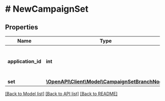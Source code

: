 # # NewCampaignSet

## Properties

Name | Type | Description | Notes
------------ | ------------- | ------------- | -------------
**application_id** | **int** | The ID of the application that owns this entity. | 
**set** | [**\OpenAPI\Client\Model\CampaignSetBranchNode**](CampaignSetBranchNode.md) |  | 

[[Back to Model list]](../../README.md#documentation-for-models) [[Back to API list]](../../README.md#documentation-for-api-endpoints) [[Back to README]](../../README.md)


